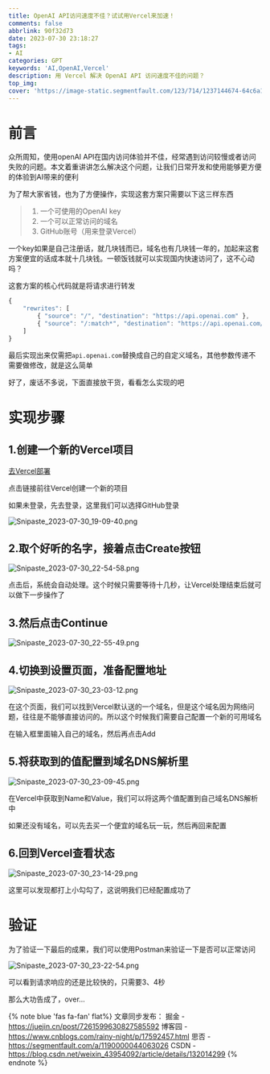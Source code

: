 ```yaml
---
title: OpenAI API访问速度不佳？试试用Vercel来加速！
comments: false
abbrlink: 90f32d73
date: 2023-07-30 23:18:27
tags:
- AI
categories: GPT
keywords: 'AI,OpenAI,Vercel'
description: 用 Vercel 解决 OpenAI API 访问速度不佳的问题？
top_img:
cover: 'https://image-static.segmentfault.com/123/714/1237144674-64c6a1bc86952_cover'
---
```

# 前言

众所周知，使用openAI API在国内访问体验并不佳，经常遇到访问较慢或者访问失败的问题。本文着重讲讲怎么解决这个问题，让我们日常开发和使用能够更方便的体验到AI带来的便利

为了帮大家省钱，也为了方便操作，实现这套方案只需要以下这三样东西

> 1. 一个可使用的OpenAI key
> 2. 一个可以正常访问的域名
> 3. GitHub账号（用来登录Vercel）

一个key如果是自己注册话，就几块钱而已，域名也有几块钱一年的，加起来这套方案便宜的话成本就十几块钱。一顿饭钱就可以实现国内快速访问了，这不心动吗？

这套方案的核心代码就是将请求进行转发

```js
{
    "rewrites": [
        { "source": "/", "destination": "https://api.openai.com" },
        { "source": "/:match*", "destination": "https://api.openai.com/:match*" }
    ]
}
```

最后实现出来仅需把`api.openai.com`替换成自己的自定义域名，其他参数传递不需要做修改，就是这么简单

好了，废话不多说，下面直接放干货，看看怎么实现的吧

# 实现步骤
## 1.创建一个新的Vercel项目
[去Vercel部署](https://vercel.com/new/clone?repository-url=https%3A%2F%2Fgithub.com%2FLinLin00000000%2Fvercel-proxy-openai&project-name=vercel-proxy-openai&repository-name=vercel-proxy-openai&root-directory=src)

点击链接前往Vercel创建一个新的项目

如果未登录，先去登录，这里我们可以选择GitHub登录

![Snipaste_2023-07-30_19-09-40.png](https://image-static.segmentfault.com/242/856/2428561179-64c6a17075018_fix732)

## 2.取个好听的名字，接着点击Create按钮
![Snipaste_2023-07-30_22-54-58.png](https://image-static.segmentfault.com/274/634/2746347315-64c6a17e7b2c3_fix732)

点击后，系统会自动处理。这个时候只需要等待十几秒，让Vercel处理结束后就可以做下一步操作了

## 3.然后点击Continue
![Snipaste_2023-07-30_22-55-49.png](https://image-static.segmentfault.com/419/076/4190763926-64c6a1ff07fc0_fix732)

## 4.切换到设置页面，准备配置地址

![Snipaste_2023-07-30_23-03-12.png](https://image-static.segmentfault.com/373/758/3737583065-64c6a2078cf13_fix732)

在这个页面，我们可以找到Vercel默认送的一个域名，但是这个域名因为网络问题，往往是不能够直接访问的。所以这个时候我们需要自己配置一个新的可用域名

在输入框里面输入自己的域名，然后再点击Add

## 5.将获取到的值配置到域名DNS解析里

![Snipaste_2023-07-30_23-09-45.png](https://image-static.segmentfault.com/102/336/1023361788-64c6a20ca1461_fix732)

在Vercel中获取到Name和Value，我们可以将这两个值配置到自己域名DNS解析中

如果还没有域名，可以先去买一个便宜的域名玩一玩，然后再回来配置

## 6.回到Vercel查看状态

![Snipaste_2023-07-30_23-14-29.png](https://image-static.segmentfault.com/350/741/3507410567-64c6a2138fcce_fix732)

这里可以发现都打上小勾勾了，这说明我们已经配置成功了

# 验证

为了验证一下最后的成果，我们可以使用Postman来验证一下是否可以正常访问

![Snipaste_2023-07-30_23-22-54.png](https://image-static.segmentfault.com/405/286/4052862189-64c6a2219ca63_fix732)

可以看到请求响应的还是比较快的，只需要3、4秒

那么大功告成了，over...

{% note blue 'fas fa-fan' flat%}
文章同步发布：
掘金 - https://juejin.cn/post/7261599630827585592
博客园 - https://www.cnblogs.com/rainy-night/p/17592457.html
思否 - https://segmentfault.com/a/1190000044063026
CSDN - https://blog.csdn.net/weixin_43954092/article/details/132014299
{% endnote %}
